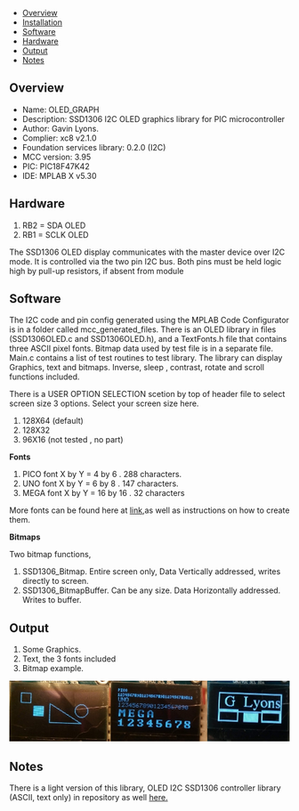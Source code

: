 
  * [Overview](#overview)
  * [Installation](#installation)
  * [Software](#software)
  * [Hardware](#hardware)
  * [Output](#output)
  * [Notes](#notes)

Overview
--------------------------------------------
* Name: OLED_GRAPH
* Description: SSD1306 I2C OLED graphics library for PIC microcontroller 
* Author: Gavin Lyons.
* Complier: xc8 v2.1.0
* Foundation services library: 0.2.0 (I2C)
* MCC version: 3.95
* PIC: PIC18F47K42
* IDE:  MPLAB X v5.30


Hardware
---------------
1. RB2 = SDA OLED
2. RB1 = SCLK OLED

The SSD1306 OLED display communicates with the master device over I2C mode.
It is controlled via the two pin I2C bus. Both pins must be held logic high by pull-up resistors,
if absent from module

Software
-------------------------
The I2C code and pin config generated using the MPLAB Code Configurator is in a folder called mcc_generated_files. 
There is  an OLED library in files (SSD1306OLED.c and SSD1306OLED.h),
and a TextFonts.h file that contains three ASCII pixel fonts.
Bitmap data used by test file is in a separate file. 
Main.c  contains a list of test routines to test library. 
The library can  display Graphics, text and bitmaps.
Inverse, sleep , contrast, rotate and scroll functions included.

There is a USER OPTION SELECTION scetion by top of header file to select screen size 
3 options. Select your screen size here.

1. 128X64 (default)
2. 128X32
3. 96X16 (not tested , no part) 

**Fonts** 

1. PICO font X by Y  = 4 by 6 . 288 characters.
2. UNO font X by Y = 6 by 8 . 147 characters.
3. MEGA font X by Y  = 16 by 16 . 32 characters

More fonts can be found here at  [link](http://www.rinkydinkelectronics.com/r_fonts.php),as  well as instructions on how to create them.


**Bitmaps** 

Two bitmap functions, 

1. SSD1306_Bitmap. Entire screen only,  Data Vertically addressed, writes directly to screen.
2. SSD1306_BitmapBuffer.  Can be any size. Data Horizontally addressed. Writes to buffer.

Output
-----------------------

1. Some Graphics.
2. Text, the 3 fonts included
3. Bitmap example.

![ output ](https://github.com/gavinlyonsrepo/pic_18F47K42_projects/blob/master/images/oledgraph.jpg)

Notes
----------------------

There is a light version of this library, OLED I2C SSD1306 controller library (ASCII, text only) 
in repository  as well  [here.](https://github.com/gavinlyonsrepo/pic_18F47K42_projects/tree/master/projects/OLED_LM35)
